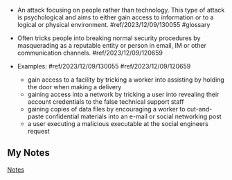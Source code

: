 - An attack focusing on people rather than technology. This type of attack is psychological and aims to either gain access to information or to a logical or physical environment. #ref/2023/12/09/130055 #glossary 

- Often tricks people into breaking normal security procedures by masquerading as a reputable entity or person in email, IM or other communication channels. #ref/2023/12/09/120659
- Examples: #ref/2023/12/09/130055 #ref/2023/12/09/120659
	- gain access to a facility by tricking a worker into assisting by holding the door when making a delivery
	- gaining access into a network by tricking a user into revealing their account credentials to the false technical support staff
	- gaining copies of data files by encouraging a worker to cut-and-paste confidential materials into an e-mail or social networking post
	- a user executing a malicious executable at the social engineers request
## My Notes
[Notes](mynotes/social-engineering-notes.md)
